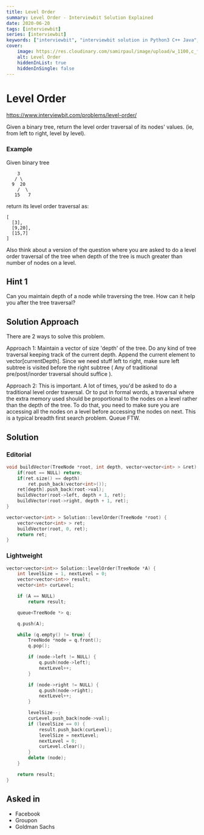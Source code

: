 ```yaml
---
title: Level Order
summary: Level Order - Interviewbit Solution Explained
date: 2020-06-20
tags: [interviewbit]
series: [interviewbit]
keywords: ["interviewbit", "interviewbit solution in Python3 C++ Java", "Level Order Solution Explained"]
cover:
    image: https://res.cloudinary.com/samirpaul/image/upload/w_1100,c_fit,co_rgb:FFFFFF,l_text:Arial_75_bold:Level Order - Solution Explained/problem-solving.webp
    alt: Level Order
    hiddenInList: true
    hiddenInSingle: false
---
```


# Level Order
https://www.interviewbit.com/problems/level-order/

Given a binary tree, return the level order traversal of its nodes' values. (ie, from left to right, level by level).

### Example

Given binary tree
```
    3
   / \
  9  20
    /  \
   15   7
```
return its level order traversal as:

```
[
  [3],
  [9,20],
  [15,7]
]
```

Also think about a version of the question where you are asked to do a level order traversal of the tree when depth of the tree is much greater than number of nodes on a level.


## Hint 1

Can you maintain depth of a node while traversing the tree. How can it help you after the tree traversal?

## Solution Approach

There are 2 ways to solve this problem.

Approach 1: Maintain a vector of size 'depth' of the tree. Do any kind of tree traversal keeping track of the current depth. Append the current element to vector[currentDepth]. Since we need stuff left to right, make sure left subtree is visited before the right subtree ( Any of traditional pre/post/inorder traversal should suffice ).

Approach 2: This is important. A lot of times, you'd be asked to do a traditional level order traversal. Or to put in formal words, a traversal where the extra memory used should be proportional to the nodes on a level rather than the depth of the tree. To do that, you need to make sure you are accessing all the nodes on a level before accessing the nodes on next. This is a typical breadth first search problem. Queue FTW.

## Solution

### Editorial

```cpp
void buildVector(TreeNode *root, int depth, vector<vector<int> > &ret) {
    if(root == NULL) return;
    if(ret.size() == depth)
        ret.push_back(vector<int>());
    ret[depth].push_back(root->val);
    buildVector(root->left, depth + 1, ret);
    buildVector(root->right, depth + 1, ret);
}

vector<vector<int> > Solution::levelOrder(TreeNode *root) {
    vector<vector<int> > ret;
    buildVector(root, 0, ret);
    return ret;
}
```
### Lightweight

```cpp
vector<vector<int>> Solution::levelOrder(TreeNode *A) {
    int levelSize = 1, nextLevel = 0;
    vector<vector<int>> result;
    vector<int> curLevel;

    if (A == NULL)
        return result;

    queue<TreeNode *> q;

    q.push(A);

    while (q.empty() != true) {
        TreeNode *node = q.front();
        q.pop();

        if (node->left != NULL) {
            q.push(node->left);
            nextLevel++;
        }

        if (node->right != NULL) {
            q.push(node->right);
            nextLevel++;
        }

        levelSize--;
        curLevel.push_back(node->val);
        if (levelSize == 0) {
            result.push_back(curLevel);
            levelSize = nextLevel;
            nextLevel = 0;
            curLevel.clear();
        }
        delete (node);
    }

    return result;
}

```

## Asked in
* Facebook
* Groupon
* Goldman Sachs

